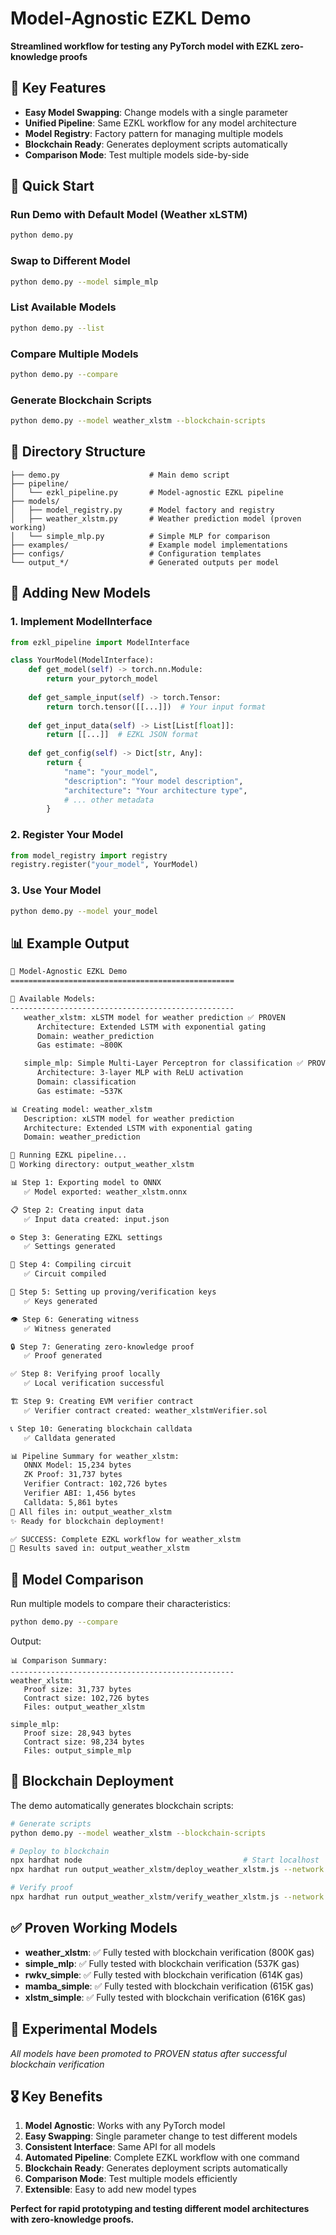 # Model-Agnostic EZKL Demo

**Streamlined workflow for testing any PyTorch model with EZKL zero-knowledge proofs**

## 🎯 Key Features

- **Easy Model Swapping**: Change models with a single parameter
- **Unified Pipeline**: Same EZKL workflow for any model architecture
- **Model Registry**: Factory pattern for managing multiple models
- **Blockchain Ready**: Generates deployment scripts automatically
- **Comparison Mode**: Test multiple models side-by-side

## 🚀 Quick Start

### Run Demo with Default Model (Weather xLSTM)
```bash
python demo.py
```

### Swap to Different Model
```bash
python demo.py --model simple_mlp
```

### List Available Models
```bash
python demo.py --list
```

### Compare Multiple Models
```bash
python demo.py --compare
```

### Generate Blockchain Scripts
```bash
python demo.py --model weather_xlstm --blockchain-scripts
```

## 📁 Directory Structure

```
├── demo.py                    # Main demo script
├── pipeline/
│   └── ezkl_pipeline.py       # Model-agnostic EZKL pipeline
├── models/
│   ├── model_registry.py      # Model factory and registry
│   ├── weather_xlstm.py       # Weather prediction model (proven working)
│   └── simple_mlp.py          # Simple MLP for comparison
├── examples/                  # Example model implementations
├── configs/                   # Configuration templates
└── output_*/                  # Generated outputs per model
```

## 🔧 Adding New Models

### 1. Implement ModelInterface
```python
from ezkl_pipeline import ModelInterface

class YourModel(ModelInterface):
    def get_model(self) -> torch.nn.Module:
        return your_pytorch_model
    
    def get_sample_input(self) -> torch.Tensor:
        return torch.tensor([[...]])  # Your input format
    
    def get_input_data(self) -> List[List[float]]:
        return [[...]]  # EZKL JSON format
    
    def get_config(self) -> Dict[str, Any]:
        return {
            "name": "your_model",
            "description": "Your model description",
            "architecture": "Your architecture type",
            # ... other metadata
        }
```

### 2. Register Your Model
```python
from model_registry import registry
registry.register("your_model", YourModel)
```

### 3. Use Your Model
```bash
python demo.py --model your_model
```

## 📊 Example Output

```bash
🚀 Model-Agnostic EZKL Demo
==================================================

🔧 Available Models:
--------------------------------------------------
   weather_xlstm: xLSTM model for weather prediction ✅ PROVEN
      Architecture: Extended LSTM with exponential gating
      Domain: weather_prediction
      Gas estimate: ~800K

   simple_mlp: Simple Multi-Layer Perceptron for classification ✅ PROVEN
      Architecture: 3-layer MLP with ReLU activation
      Domain: classification
      Gas estimate: ~537K

📊 Creating model: weather_xlstm
   Description: xLSTM model for weather prediction
   Architecture: Extended LSTM with exponential gating
   Domain: weather_prediction

🔄 Running EZKL pipeline...
📁 Working directory: output_weather_xlstm

📊 Step 1: Exporting model to ONNX
   ✅ Model exported: weather_xlstm.onnx

📋 Step 2: Creating input data
   ✅ Input data created: input.json

⚙️ Step 3: Generating EZKL settings
   ✅ Settings generated

🔧 Step 4: Compiling circuit
   ✅ Circuit compiled

🔐 Step 5: Setting up proving/verification keys
   ✅ Keys generated

👁️ Step 6: Generating witness
   ✅ Witness generated

🔒 Step 7: Generating zero-knowledge proof
   ✅ Proof generated

✅ Step 8: Verifying proof locally
   ✅ Local verification successful

🏗️ Step 9: Creating EVM verifier contract
   ✅ Verifier contract created: weather_xlstmVerifier.sol

📞 Step 10: Generating blockchain calldata
   ✅ Calldata generated

📊 Pipeline Summary for weather_xlstm:
   ONNX Model: 15,234 bytes
   ZK Proof: 31,737 bytes
   Verifier Contract: 102,726 bytes
   Verifier ABI: 1,456 bytes
   Calldata: 5,861 bytes
📁 All files in: output_weather_xlstm
✨ Ready for blockchain deployment!

✅ SUCCESS: Complete EZKL workflow for weather_xlstm
📁 Results saved in: output_weather_xlstm
```

## 🎯 Model Comparison

Run multiple models to compare their characteristics:

```bash
python demo.py --compare
```

Output:
```
📊 Comparison Summary:
--------------------------------------------------
weather_xlstm:
   Proof size: 31,737 bytes
   Contract size: 102,726 bytes
   Files: output_weather_xlstm

simple_mlp:
   Proof size: 28,943 bytes
   Contract size: 98,234 bytes
   Files: output_simple_mlp
```

## 🚀 Blockchain Deployment

The demo automatically generates blockchain scripts:

```bash
# Generate scripts
python demo.py --model weather_xlstm --blockchain-scripts

# Deploy to blockchain
npx hardhat node                                    # Start localhost
npx hardhat run output_weather_xlstm/deploy_weather_xlstm.js --network localhost

# Verify proof
npx hardhat run output_weather_xlstm/verify_weather_xlstm.js --network localhost
```

## ✅ Proven Working Models

- **weather_xlstm**: ✅ Fully tested with blockchain verification (800K gas)
- **simple_mlp**: ✅ Fully tested with blockchain verification (537K gas)
- **rwkv_simple**: ✅ Fully tested with blockchain verification (614K gas)
- **mamba_simple**: ✅ Fully tested with blockchain verification (615K gas)
- **xlstm_simple**: ✅ Fully tested with blockchain verification (616K gas)

## 🧪 Experimental Models

*All models have been promoted to PROVEN status after successful blockchain verification*

## 🎖️ Key Benefits

1. **Model Agnostic**: Works with any PyTorch model
2. **Easy Swapping**: Single parameter change to test different models
3. **Consistent Interface**: Same API for all models
4. **Automated Pipeline**: Complete EZKL workflow with one command
5. **Blockchain Ready**: Generates deployment scripts automatically
6. **Comparison Mode**: Test multiple models efficiently
7. **Extensible**: Easy to add new model types

**Perfect for rapid prototyping and testing different model architectures with zero-knowledge proofs.**